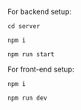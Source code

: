 
For backend setup:
```
cd server

npm i 

npm run start
```

For front-end setup:
```
npm i 

npm run dev
```
